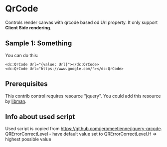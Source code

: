 # QrCode

Controls render canvas with qrcode based od Url property. It only support **Client Side rendering**. 

## Sample 1: Something

You can do this:

```DOTHTML
<dc:QrCode Url="{value: Url}"></dc:QrCode>
<dc:QrCode Url="https://www.google.com/"></dc:QrCode>
```

## Prerequisites

This contrib control requires resource "jquery". You could add this resource by [libman](https://docs.microsoft.com/en-us/aspnet/core/client-side/libman/?view=aspnetcore-2.2).

## Info about used script

Used script is copied from https://github.com/jeromeetienne/jquery-qrcode.
QRErrorCorrectLevel - have default value set to QRErrorCorrectLevel.H => highest possible value
